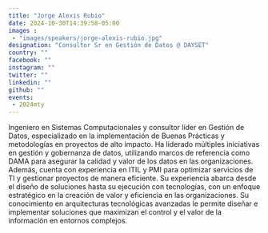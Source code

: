 ```yaml
---
title: "Jorge Alexis Rubio"
date: 2024-10-30T14:39:58-05:00
images : 
 - "images/speakers/jorge-alexis-rubio.jpg"
designation: "Consultor Sr en Gestión de Datos @ DAYSET"
country: ""
facebook: ""
instagram: ""
twitter: ""
linkedin: ""
github: ""
events: 
 - 2024mty
---
```



Ingeniero en Sistemas Computacionales y consultor líder en Gestión de Datos, especializado en la implementación de Buenas Prácticas y metodologías en proyectos de alto impacto. Ha liderado múltiples iniciativas en gestión y gobernanza de datos, utilizando marcos de referencia como DAMA para asegurar la calidad y valor de los datos en las organizaciones. Además, cuenta con experiencia en ITIL y PMI para optimizar servicios de TI y gestionar proyectos de manera eficiente. Su experiencia abarca desde el diseño de soluciones hasta su ejecución con tecnologías, con un enfoque estratégico en la creación de valor y eficiencia en las organizaciones. Su conocimiento en arquitecturas tecnológicas avanzadas le permite diseñar e implementar soluciones que maximizan el control y el valor de la información en entornos complejos.

